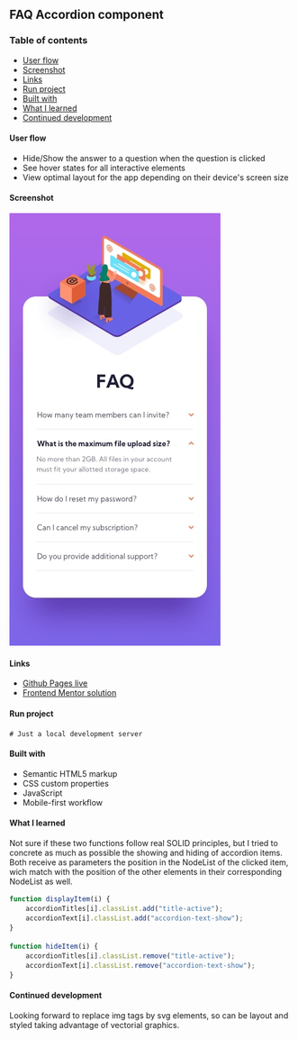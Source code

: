 ## FAQ Accordion component

### Table of contents
- [User flow](#user-flow)
- [Screenshot](#screenshot)
- [Links](#links)
- [Run project](#run-project)
- [Built with](#built-with)
- [What I learned](#what-i-learned)
- [Continued development](#continued-development)

#### User flow
- Hide/Show the answer to a question when the question is clicked
- See hover states for all interactive elements
- View optimal layout for the app depending on their device's screen size

#### Screenshot
![Mobile preview](./design/mobile-design.jpg)

#### Links
- [Github Pages live](https://alexcumplido.github.io/frontend-mentor/faq-accordion/)
- [Frontend Mentor solution](https://www.frontendmentor.io/solutions/vanilla-js-accordion-wg9_nHPyKB)

#### Run project
```
# Just a local development server
```

#### Built with
- Semantic HTML5 markup
- CSS custom properties
- JavaScript
- Mobile-first workflow

#### What I learned
Not sure if these two functions follow real SOLID principles, but I tried to concrete as much as possible the showing and hiding of accordion items. Both receive as parameters the position in the NodeList of the clicked item, wich match with the position of the other elements in their corresponding NodeList as well.

```js
function displayItem(i) {
    accordionTitles[i].classList.add("title-active");
    accordionText[i].classList.add("accordion-text-show");
}

function hideItem(i) {
    accordionTitles[i].classList.remove("title-active");
    accordionText[i].classList.remove("accordion-text-show");
}
```

#### Continued development
Looking forward to replace img tags by svg elements, so can be layout and styled taking advantage of vectorial graphics. 